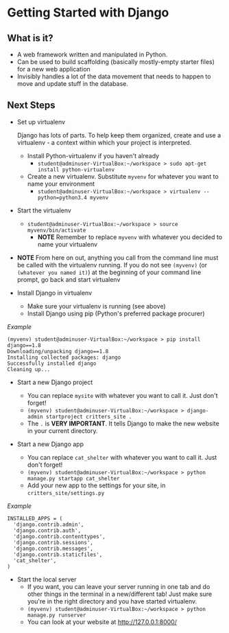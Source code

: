 # Getting Started with Django #

## What is it? ##

- A web framework written and manipulated in Python.
- Can be used to build scaffolding (basically mostly-empty starter files) for a new web application
- Invisibly handles a lot of the data movement that needs to happen to move and update stuff in the database.

## Next Steps ##

- Set up virtualenv

    Django has lots of parts.  To help keep them organized, create and use a virtualenv - a context within which your project is interpreted.

	- Install Python-virtualenv if you haven't already
		- `student@adminuser-VirtualBox:~/workspace > sudo apt-get install python-virtualenv`
	- Create a new virtualenv.  Substitute `myvenv` for whatever you want to name your environment
		- `student@adminuser-VirtualBox:~/workspace > virtualenv --python=python3.4 myvenv`

- Start the virtualenv
	- `student@adminuser-VirtualBox:~/workspace > source myvenv/bin/activate`
		- **NOTE** Remember to replace `myvenv` with whatever you decided to name your virtualenv


- **NOTE** From here on out, anything you call from the command line must be called with the virtualenv running.  If you do not see `(myvenv)` (or `(whatever you named it)`) at the beginning of your command line prompt, go back and start virtualenv

- Install Django in virtualenv
  - Make sure your virtualenv is running (see above)
  - Install Django using pip (Python's preferred package procurer)

*Example*

    (myvenv) student@adminuser-VirtualBox:~/workspace > pip install django==1.8
    Downloading/unpacking django==1.8
    Installing collected packages: django
    Successfully installed django
    Cleaning up...

- Start a new Django project
  - You can replace `mysite` with whatever you want to call it.  Just don't forget!
  - `(myvenv) student@adminuser-VirtualBox:~/workspace > django-admin startproject critters_site .`
  - The `.` is **VERY IMPORTANT**.  It tells Django to make the new website in your current directory.

- Start a new Django app
  - You can replace `cat_shelter` with whatever you want to call it.  Just don't forget!
  - `(myvenv) student@adminuser-VirtualBox:~/workspace > python manage.py startapp cat_shelter`
  - Add your new app to the settings for your site, in `critters_site/settings.py`
  
*Example*

    INSTALLED_APPS = (
      'django.contrib.admin',
      'django.contrib.auth',
      'django.contrib.contenttypes',
      'django.contrib.sessions',
      'django.contrib.messages',
      'django.contrib.staticfiles',
      'cat_shelter',
    )

- Start the local server 
  - If you want, you can leave your server running in one tab and do other things in the terminal in a new/different tab!  Just make sure you're in the right directory and you have started virtualenv.
  - `(myvenv) student@adminuser-VirtualBox:~/workspace > python manage.py runserver`
  - You can look at your website at http://127.0.0.1:8000/

